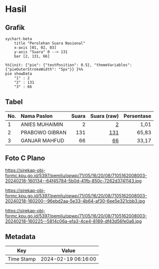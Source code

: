 # Hasil

## Grafik

```mermaid
xychart-beta
    title "Perolehan Suara Nasional"
    x-axis [01, 02, 03]
    y-axis "Suara" 0 --> 131
    bar [2, 131, 66]
```

```mermaid
%%{init: {"pie": {"textPosition": 0.5}, "themeVariables": {"pieOuterStrokeWidth": "5px"}} }%%
pie showData
    "1" : 2
    "2" : 131
    "3" : 66
```

## Tabel

| No. | Nama Paslon    | Suara | Suara (raw) | Persentase |
|:--- |:-------------- | -----:| -----------:| ----------:|
| 1   | ANIES MUHAIMIN | 2     | [2][p-1]    | 1,01       |
| 2   | PRABOWO GIBRAN | 131   | [131][p-2]  | 65,83      |
| 3   | GANJAR MAHFUD  | 66    | [66][p-3]   | 33,17      |


[p-1]: https://github.com/gigit-pemilu/pemilu-2024/blob/main/pilpres/hitung-suara/sub/71-sulawesi-utara/sub/05-minahasa-selatan/sub/16-maesaan/sub/2008-temboan/sub/003-tps/sub/paslon-1.txt
[p-2]: https://github.com/gigit-pemilu/pemilu-2024/blob/main/pilpres/hitung-suara/sub/71-sulawesi-utara/sub/05-minahasa-selatan/sub/16-maesaan/sub/2008-temboan/sub/003-tps/sub/paslon-2.txt
[p-3]: https://github.com/gigit-pemilu/pemilu-2024/blob/main/pilpres/hitung-suara/sub/71-sulawesi-utara/sub/05-minahasa-selatan/sub/16-maesaan/sub/2008-temboan/sub/003-tps/sub/paslon-3.txt

## Foto C Plano

https://sirekap-obj-formc.kpu.go.id/5397/pemilu/ppwp/71/05/16/20/08/7105162008003-20240218-160134--64f45784-5b0d-41fb-850c-7262d3741143.jpg

https://sirekap-obj-formc.kpu.go.id/5397/pemilu/ppwp/71/05/16/20/08/7105162008003-20240218-160200--96ebd2aa-5e33-4b64-af30-6ee5e321cbb3.jpg

https://sirekap-obj-formc.kpu.go.id/5397/pemilu/ppwp/71/05/16/20/08/7105162008003-20240218-160225--5814c06a-efa3-4ce4-8189-df43d56fe0a6.jpg


## Metadata

| Key        | Value               |
| ---------- | ------------------- |
| Time Stamp | 2024-02-19 06:16:00 |



